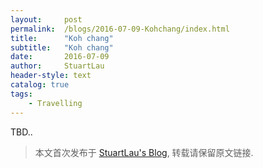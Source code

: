 ```yaml
---
layout:     post
permalink:  /blogs/2016-07-09-Kohchang/index.html
title:      "Koh chang"
subtitle:   "Koh chang"
date:       2016-07-09
author:     StuartLau
header-style: text
catalog: true
tags:
    - Travelling
---
```

TBD..
> 本文首次发布于 [StuartLau's Blog](https://stuartlau.github.io), 转载请保留原文链接.
